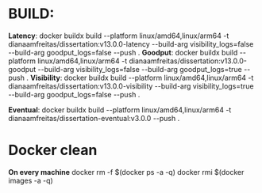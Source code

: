 # BUILD:
**Latency**: docker buildx build --platform linux/amd64,linux/arm64 -t dianaamfreitas/dissertation:v13.0.0-latency --build-arg visibility_logs=false --build-arg goodput_logs=false --push . 
**Goodput**: docker buildx build --platform linux/amd64,linux/arm64 -t dianaamfreitas/dissertation:v13.0.0-goodput --build-arg visibility_logs=false --build-arg goodput_logs=true --push .
**Visibility**: docker buildx build --platform linux/amd64,linux/arm64 -t dianaamfreitas/dissertation:v13.0.0-visibility --build-arg visibility_logs=true --build-arg goodput_logs=false --push .

**Eventual**:
docker buildx build --platform linux/amd64,linux/arm64 -t dianaamfreitas/dissertation-eventual:v3.0.0 --push .

# Docker clean
**On every machine**
docker rm -f $(docker ps -a -q)
docker rmi $(docker images -a -q)
